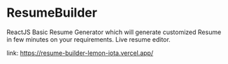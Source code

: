 # ResumeBuilder
ReactJS Basic Resume Generator which will generate customized Resume in few minutes on your requirements.
Live resume editor.

link: https://resume-builder-lemon-iota.vercel.app/
